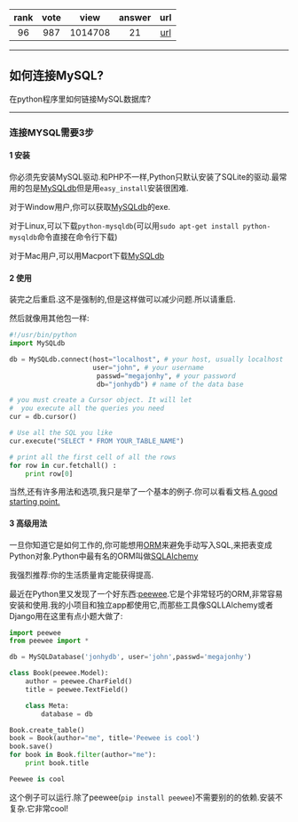 
| rank | vote | view | answer | url |
|:-:|:-:|:-:|:-:|:-:|
|96|987|1014708|21| [url](http://stackoverflow.com/questions/372885/how-do-i-connect-to-a-mysql-database-in-python) |
***

## 如何连接MySQL?

在python程序里如何链接MySQL数据库?

***

### 连接MYSQL需要3步

#### 1 安装

你必须先安装MySQL驱动.和PHP不一样,Python只默认安装了SQLite的驱动.最常用的包是[MySQLdb](http://pypi.python.org/pypi/MySQL-python/)但是用`easy_install`安装很困难.

对于Window用户,你可以获取[MySQLdb](http://sourceforge.net/project/showfiles.php?group_id=22307)的exe.

对于Linux,可以下载`python-mysqldb`(可以用`sudo apt-get install python-mysqldb`命令直接在命令行下载)

对于Mac用户,可以用Macport下载[MySQLdb](http://stackoverflow.com/questions/1448429/how-to-install-mysqldb-python-data-access-library-to-mysql-on-mac-os-x#1448476)

#### 2 使用

装完之后重启.这不是强制的,但是这样做可以减少问题.所以请重启.

然后就像用其他包一样:

```python
#!/usr/bin/python
import MySQLdb

db = MySQLdb.connect(host="localhost", # your host, usually localhost
                     user="john", # your username
                      passwd="megajonhy", # your password
                      db="jonhydb") # name of the data base

# you must create a Cursor object. It will let
#  you execute all the queries you need
cur = db.cursor()

# Use all the SQL you like
cur.execute("SELECT * FROM YOUR_TABLE_NAME")

# print all the first cell of all the rows
for row in cur.fetchall() :
    print row[0]
```

当然,还有许多用法和选项,我只是举了一个基本的例子.你可以看看文档.[A good starting point.](http://www.mikusa.com/python-mysql-docs/)

#### 3 高级用法

一旦你知道它是如何工作的,你可能想用[ORM](https://en.wikipedia.org/wiki/Object-Relational_Mapping)来避免手动写入SQL,来把表变成Python对象.Python中最有名的ORM叫做[SQLAlchemy](http://www.sqlalchemy.org/)

我强烈推荐:你的生活质量肯定能获得提高.

最近在Python里又发现了一个好东西:[peewee](http://peewee.readthedocs.org/en/latest/index.html).它是个非常轻巧的ORM,非常容易安装和使用.我的小项目和独立app都使用它,而那些工具像SQLLAlchemy或者Django用在这里有点小题大做了:

```python
import peewee
from peewee import *

db = MySQLDatabase('jonhydb', user='john',passwd='megajonhy')

class Book(peewee.Model):
    author = peewee.CharField()
    title = peewee.TextField()

    class Meta:
        database = db

Book.create_table()
book = Book(author="me", title='Peewee is cool')
book.save()
for book in Book.filter(author="me"):
    print book.title

Peewee is cool
```

这个例子可以运行.除了peewee(`pip install peewee`)不需要别的的依赖.安装不复杂.它非常cool!